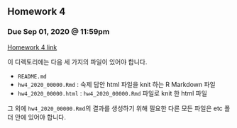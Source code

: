 ## Homework 4

### Due Sep 01, 2020 @ 11:59pm

[Homework 4 link](https://won-j.github.io/326_212-2020fall/hw/hw4.html)

이 디렉토리에는 다음 세 가지의 파일이 있어야 합니다.

- `README.md`
- `hw4_2020_00000.Rmd` : 숙제 답안 html 파일을 knit 하는 R Markdown 파일
- `hw4_2020_00000.html` : `hw4_2020_00000.Rmd` 파일로 knit 한 html 파일

그 외에 `hw4_2020_00000.Rmd`의 결과를 생성하기 위해 필요한 다른 모든 파일은 etc 폴더 안에 있어야 합니다.
